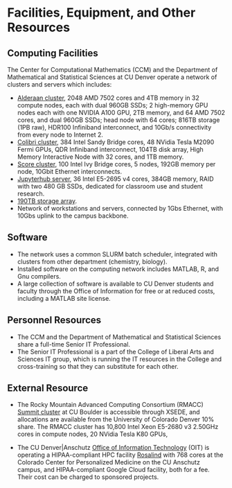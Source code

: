 # Facilities, Equipment, and Other Resources

## Computing Facilities 
The Center for Computational Mathematics (CCM) and the Department of Mathematical and Statistical Sciences at CU Denver operate a network of clusters and servers which includes:

*   [Alderaan cluster](../alderaan/), 2048 AMD 7502 cores and 4TB memory in 32 compute nodes, each with dual 960GB SSDs; 2 high-memory GPU nodes each with one NVIDIA A100 GPU, 2TB memory, and 64 AMD 7502 cores, and dual 960GB SSDs; head node with 64 cores; 816TB storage (1PB raw), HDR100 Infiniband interconnect, and 10Gb/s connectivity from every node to Internet 2.
*   [Colibri cluster](../colibri/), 384 Intel Sandy Bridge cores, 48 NVidia Tesla M2090 Fermi GPUs, QDR Infiniband interconnect, 104TB disk array, High Memory Interactive Node with 32 cores, and 1TB memory.
*   [Score cluster](../score/), 100 Intel Ivy Bridge cores, 5 nodes, 192GB memory per node, 10Gbit Ethernet interconnects.
*   [Jupyterhub server](../jupyterhub/), 36 Intel E5-2695 v4  cores, 384GB memory, RAID with two 480 GB SSDs, dedicated for classroom use and student research.
*   [190TB storage array](../storage/).
*   Network of workstations and servers, connected by 1Gbs Ethernet, with 10Gbs uplink to the campus backbone.

## Software
*   The network uses a common SLURM batch scheduler, integrated with clusters from other department (chemistry, biology).
*   Installed software on the computing network includes MATLAB, R, and Gnu compilers. 
*   A large collection of software is available to CU Denver students and faculty through the Office of Information for free or at reduced costs, including a MATLAB site license.

## Personnel Resources
* The CCM and the Department of Mathematical and Statistical Sciences share a full-time Senior IT Professional. 
* The Senior IT Professional is a part of the College of Liberal Arts and Sciences IT group, which is running the IT resources in the College and cross-training so that they can substitute for each other. 

## External Resource
* The Rocky Mountain Advanced Computing Consortium (RMACC) [Summit cluster](https://www.colorado.edu/rc/resources/summit) at CU Boulder is accessible through XSEDE, and allocations are available from the University of Colorado Denver 10% share. The RMACC cluster has 10,800 Intel Xeon E5-2680 v3 2.50GHz cores in compute nodes, 20 NVidia Tesla K80 GPUs, 

* The CU Denver|Anschutz [Office of Information Technology](https://www.ucdenver.edu/offices/office-of-information-technology) (OIT) is operating a HIPAA-compliant HPC facility [Rosalind](https://www.ucdenver.edu/offices/office-of-information-technology/ticr-high-performance-computing) with 768 cores at the Colorado Center for Personalized Medicine on the CU Anschutz campus, and HIPAA-compliant Google Cloud facility, both for a fee. Their cost can be charged to sponsored projects.

                                
                                                                                                                                                         
                                                                                                                        
            
                                                                                                                                                                                                                                                                                                                                                                                                            
                   
                                                                                                        





